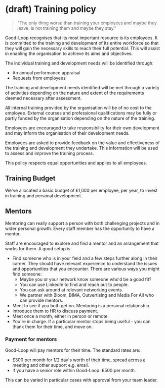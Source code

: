 # (draft) Training policy

> "The only thing worse than training your employees and maybe they leave, is not training them and maybe they stay."

Good-Loop recognises that its most important resource is its
employees.  It is committed to the training and development of its entire
workforce so that they will gain the necessary skills to reach their full
potential. This will assist in enabling the organisation to achieve its aims
and objectives.

The individual training and development needs will be identified through:

 - An annual performance appraisal
 - Requests from employees

The training and development needs identified will be met through a variety of
activities depending on the nature and extent of the requirements deemed
necessary after assessment.

All internal training provided by the organisation will be of no cost to the
employee. External courses and professional qualifications may be fully or
partly funded by the organisation depending on the nature of the training.

Employees are encouraged to take responsibility for their own development and may inform the
organisation of their development needs.

Employees are asked to provide feedback on the value and
effectiveness of the training and development they undertake. This information
will be used to assess and improve the training process.

This policy respects equal opportunities and applies to all employees.

## Training Budget

We've allocated a basic budget of £1,000 per employee, per year, to invest in training and personal development. 

## Mentors

Mentoring can really support a person with both challenging projects and in wider personal growth. Every staff member has the opportunity to have a mentor.

Staff are encouraged to explore and find a mentor and an arrangement that works for them. A good setup is:

- Find someone who is in your field and a few steps further along in their career. They should have relevant experience to understand the issues and opportunities that you encounter. There are various ways you might find someone:
   - Maybe you or your network know someone who'd be a good fit?
   - You can use LinkedIn to find and reach out to people. 
   - You can ask around at relevant networking events.
   - We partner with Bloom, BIMA, Outvertising and Media For All who can provide mentors.
- Meet to see if you both get on. Mentoring is a personal relationship.
- Introduce them to HR to discuss payment.
- Meet once a month, either in person or remote.
- You're in charge. If a particular mentor stops being useful - you can thank them for their time, and move on.

### Payment for mentors

Good-Loop will pay mentors for their time. The standard rates are:

 - £300 per month for 1/2 day's worth of their time, spread across a meeting and other support e.g. email.
 - If you have a senior role within Good-Loop: £500 per month.

This can be varied in particular cases with approval from your team leader.


